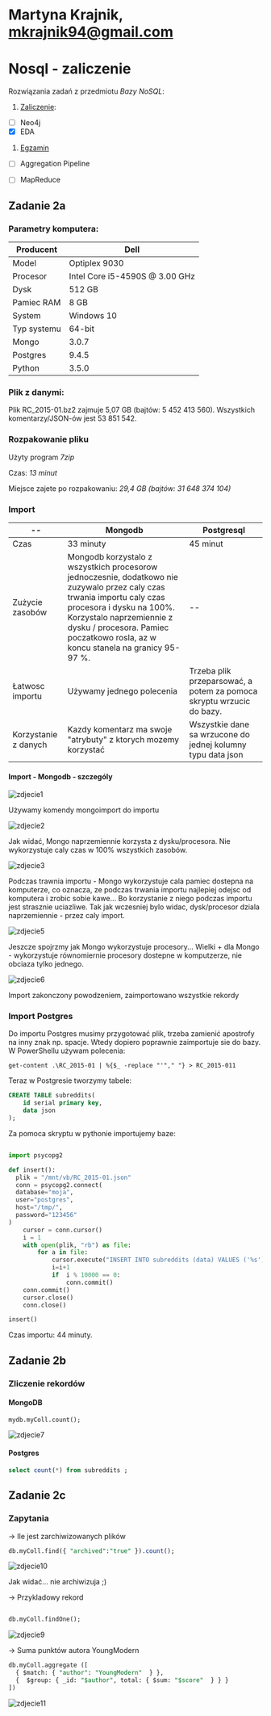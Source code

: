 # Martyna Krajnik, mkrajnik94@gmail.com
# Nosql - zaliczenie
Rozwiązania zadań z przedmiotu *Bazy NoSQL*:

1. [Zaliczenie](zaliczenie.md):
 - [ ] Neo4j
 - [x] EDA
1. [Egzamin](egzamin.md)
 - [ ] Aggregation Pipeline
 - [ ] MapReduce



## Zadanie 2a

### Parametry komputera:

| Producent | Dell |
|---|---|
| Model | Optiplex 9030 |
| Procesor | Intel Core i5-4590S @ 3.00 GHz |
| Dysk | 512 GB |
| Pamiec RAM | 8 GB | 
| System  | Windows 10 |
| Typ systemu  | 64-bit |
| Mongo | 3.0.7 |
| Postgres | 9.4.5 |
| Python | 3.5.0 |

### Plik z danymi:

Plik RC_2015-01.bz2 zajmuje 5,07 GB (bajtów: 5 452 413 560). Wszystkich komentarzy/JSON-ów jest 53 851 542.


### Rozpakowanie pliku

Użyty program *7zip* 

Czas: *13 minut*

Miejsce zajete po rozpakowaniu: *29,4 GB (bajtów: 31 648 374 104)*


### Import 

|--| Mongodb | Postgresql |
|---|---|---|
|Czas | 33 minuty | 45 minut|
|Zużycie zasobów | Mongodb korzystalo z wszystkich procesorow jednoczesnie, dodatkowo nie zuzywalo przez caly czas trwania importu caly czas procesora i dysku na 100%. Korzystalo naprzemiennie z dysku / procesora. Pamiec poczatkowo rosla, az w koncu stanela na granicy 95-97 %. |  -- |
| Łatwosc importu | Używamy jednego polecenia | Trzeba plik przeparsować, a potem za pomoca skryptu wrzucic do bazy. |
| Korzystanie z danych | Kazdy komentarz ma swoje "atrybuty" z ktorych mozemy korzystać | Wszystkie dane sa wrzucone do jednej kolumny typu data json|




#### Import - Mongodb - szczególy

![zdjecie1](https://github.com/mkrajnik/nosql/blob/master/mongo1.png)

Używamy komendy mongoimport do importu



![zdjecie2](https://github.com/mkrajnik/nosql/blob/master/mongo2.png)

Jak widać, Mongo naprzemiennie korzysta z dysku/procesora. Nie wykorzystuje caly czas w 100% wszystkich zasobów.


![zdjecie3](https://github.com/mkrajnik/nosql/blob/master/mongo3.png)

Podczas trawnia importu - Mongo wykorzystuje cala pamiec dostepna na komputerze, co oznacza, ze podczas trwania importu najlepiej odejsc od komputera i zrobic sobie kawe... Bo korzystanie z niego podczas importu jest strasznie uciazliwe. Tak jak wczesniej bylo widac, dysk/procesor dziala naprzemiennie - przez caly import.

![zdjecie5](https://github.com/mkrajnik/nosql/blob/master/mongo5.png)

Jeszcze spojrzmy jak Mongo wykorzystuje procesory... Wielki + dla Mongo - wykorzystuje równomiernie procesory dostepne w komputzerze, nie obciaza tylko jednego.


![zdjecie6](https://github.com/mkrajnik/nosql/blob/master/mongo6.png)

Import zakonczony powodzeniem, zaimportowano wszystkie rekordy 


### Import Postgres

Do importu Postgres musimy przygotować plik, trzeba zamienić apostrofy na inny znak np. spacje. Wtedy dopiero poprawnie zaimportuje sie do bazy.
W PowerShellu używam polecenia:

``` get-content .\RC_2015-01 | %{$_ -replace "'"," "} > RC_2015-011 ```

Teraz w Postgresie tworzymy tabele:


``` sql
CREATE TABLE subreddits(
	id serial primary key,
	data json
);
```

Za pomoca skryptu w pythonie importujemy baze:

``` python 

import psycopg2

def insert():
  plik = "/mnt/vb/RC_2015-01.json"
  conn = psycopg2.connect(
  database="moja",
  user="postgres",
  host="/tmp/",
  password="123456"
)
    cursor = conn.cursor()
    i = 1
    with open(plik, "rb") as file:
        for a in file:
            cursor.execute("INSERT INTO subreddits (data) VALUES ('%s')" % (a))
            i=i+1
            if  i % 10000 == 0:
                conn.commit()
    conn.commit()
    cursor.close()
    conn.close()

insert()


```

Czas importu: 44 minuty.

## Zadanie 2b

### Zliczenie rekordów

####  MongoDB

```  
mydb.myColl.count();
```
![zdjecie7](https://github.com/mkrajnik/nosql/blob/master/mongo7.png)

#### Postgres

``` sql
select count(*) from subreddits ; 
```

## Zadanie 2c 

### Zapytania

->  Ile jest zarchiwizowanych plików

``` sql
db.myColl.find({ "archived":"true" }).count();
```

![zdjecie10](https://github.com/mkrajnik/nosql/blob/master/mongo10.png)

Jak widać... nie archiwizuja ;)

->  Przykladowy rekord

``` sql

db.myColl.findOne();

```

![zdjecie9](https://github.com/mkrajnik/nosql/blob/master/mongo9.png)

-> Suma punktów autora YoungModern 

``` sql
db.myColl.aggregate ([
  { $match: { "author": "YoungModern"  } },
  {  $group: { _id: "$author", total: { $sum: "$score"  } } }
])
```
![zdjecie11](https://github.com/mkrajnik/nosql/blob/master/mongo11.png)
